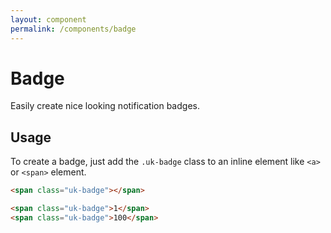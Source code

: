 ```yaml
---
layout: component
permalink: /components/badge
---
```


# Badge

<p class="uk-text-lead">Easily create nice looking notification badges.</p>

## Usage

To create a badge, just add the `.uk-badge` class to an inline element like `<a>` or `<span>` element.

```html
<span class="uk-badge"></span>
```

```html
<span class="uk-badge">1</span>
<span class="uk-badge">100</span>
```
